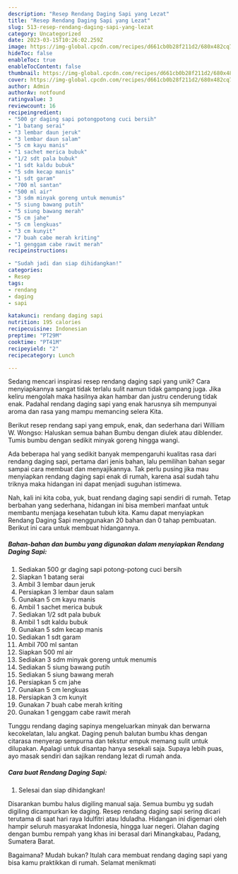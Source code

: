 ```yaml
---
description: "Resep Rendang Daging Sapi yang Lezat"
title: "Resep Rendang Daging Sapi yang Lezat"
slug: 513-resep-rendang-daging-sapi-yang-lezat
category: Uncategorized
date: 2023-03-15T10:26:02.259Z
image: https://img-global.cpcdn.com/recipes/d661cb0b28f211d2/680x482cq70/rendang-daging-sapi-foto-resep-utama.jpg
hideToc: false
enableToc: true
enableTocContent: false
thumbnail: https://img-global.cpcdn.com/recipes/d661cb0b28f211d2/680x482cq70/rendang-daging-sapi-foto-resep-utama.jpg
cover: https://img-global.cpcdn.com/recipes/d661cb0b28f211d2/680x482cq70/rendang-daging-sapi-foto-resep-utama.jpg
author: Admin
authorAv: notfound
ratingvalue: 3
reviewcount: 16
recipeingredient:
- "500 gr daging sapi potongpotong cuci bersih"
- "1 batang serai"
- "3 lembar daun jeruk"
- "3 lembar daun salam"
- "5 cm kayu manis"
- "1 sachet merica bubuk"
- "1/2 sdt pala bubuk"
- "1 sdt kaldu bubuk"
- "5 sdm kecap manis"
- "1 sdt garam"
- "700 ml santan"
- "500 ml air"
- "3 sdm minyak goreng untuk menumis"
- "5 siung bawang putih"
- "5 siung bawang merah"
- "5 cm jahe"
- "5 cm lengkuas"
- "3 cm kunyit"
- "7 buah cabe merah kriting"
- "1 genggam cabe rawit merah"
recipeinstructions:

- "Sudah jadi dan siap dihidangkan!"
categories:
- Resep
tags:
- rendang
- daging
- sapi

katakunci: rendang daging sapi 
nutrition: 195 calories
recipecuisine: Indonesian
preptime: "PT29M"
cooktime: "PT41M"
recipeyield: "2"
recipecategory: Lunch

---
```





Sedang mencari inspirasi resep rendang daging sapi yang unik? Cara menyiapkannya sangat tidak terlalu sulit namun tidak gampang juga. Jika keliru mengolah maka hasilnya akan hambar dan justru cenderung tidak enak. Padahal rendang daging sapi yang enak harusnya sih mempunyai aroma dan rasa yang mampu memancing selera Kita.





Berikut resep rendang sapi yang empuk, enak, dan sederhana dari William W. Wongso: Haluskan semua bahan Bumbu dengan diulek atau diblender. Tumis bumbu dengan sedikit minyak goreng hingga wangi.

Ada beberapa hal yang sedikit banyak mempengaruhi kualitas rasa dari rendang daging sapi, pertama dari jenis bahan, lalu pemilihan bahan segar sampai cara membuat dan menyajikannya. Tak perlu pusing jika mau menyiapkan rendang daging sapi enak di rumah, karena asal sudah tahu triknya maka hidangan ini dapat menjadi suguhan istimewa.






Nah, kali ini kita coba, yuk, buat rendang daging sapi sendiri di rumah. Tetap berbahan yang sederhana, hidangan ini bisa memberi manfaat untuk membantu menjaga kesehatan tubuh kita. Kamu dapat menyiapkan Rendang Daging Sapi menggunakan 20 bahan dan 0 tahap pembuatan. Berikut ini cara untuk membuat hidangannya.

<!--inarticleads1-->

##### Bahan-bahan dan bumbu yang digunakan dalam menyiapkan Rendang Daging Sapi:

1. Sediakan 500 gr daging sapi potong-potong cuci bersih
1. Siapkan 1 batang serai
1. Ambil 3 lembar daun jeruk
1. Persiapkan 3 lembar daun salam
1. Gunakan 5 cm kayu manis
1. Ambil 1 sachet merica bubuk
1. Sediakan 1/2 sdt pala bubuk
1. Ambil 1 sdt kaldu bubuk
1. Gunakan 5 sdm kecap manis
1. Sediakan 1 sdt garam
1. Ambil 700 ml santan
1. Siapkan 500 ml air
1. Sediakan 3 sdm minyak goreng untuk menumis
1. Sediakan 5 siung bawang putih
1. Sediakan 5 siung bawang merah
1. Persiapkan 5 cm jahe
1. Gunakan 5 cm lengkuas
1. Persiapkan 3 cm kunyit
1. Gunakan 7 buah cabe merah kriting
1. Gunakan 1 genggam cabe rawit merah


Tunggu rendang daging sapinya mengeluarkan minyak dan berwarna kecokelatan, lalu angkat. Daging penuh balutan bumbu khas dengan citarasa menyerap sempurna dan tekstur empuk memang sulit untuk dilupakan. Apalagi untuk disantap hanya sesekali saja. Supaya lebih puas, ayo masak sendiri dan sajikan rendang lezat di rumah anda. 

<!--inarticleads2-->

##### Cara buat Rendang Daging Sapi:


1. Selesai dan siap dihidangkan!

Disarankan bumbu halus digiling manual saja. Semua bumbu yg sudah digiling dicampurkan ke daging. Resep rendang daging sapi sering dicari terutama di saat hari raya Idulfitri atau Iduladha. Hidangan ini digemari oleh hampir seluruh masyarakat Indonesia, hingga luar negeri. Olahan daging dengan bumbu rempah yang khas ini berasal dari Minangkabau, Padang, Sumatera Barat. 

Bagaimana? Mudah bukan? Itulah cara membuat rendang daging sapi yang bisa kamu praktikkan di rumah. Selamat menikmati
